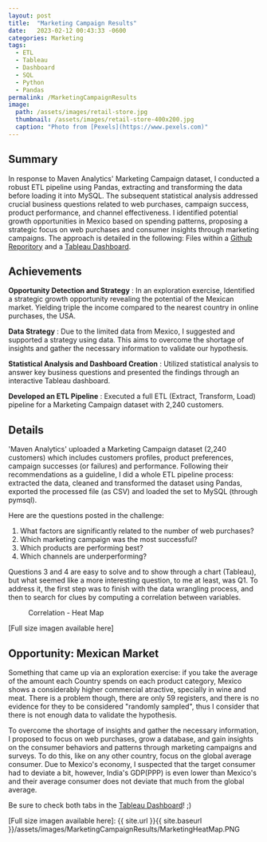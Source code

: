 ```yaml
---
layout: post
title:  "Marketing Campaign Results"
date:   2023-02-12 00:43:33 -0600
categories: Marketing
tags:
  - ETL
  - Tableau
  - Dashboard
  - SQL
  - Python
  - Pandas
permalink: /MarketingCampaignResults
image: 
  path: /assets/images/retail-store.jpg
  thumbnail: /assets/images/retail-store-400x200.jpg
  caption: "Photo from [Pexels](https://www.pexels.com)"
---
```


## Summary
In response to Maven Analytics' Marketing Campaign dataset, I conducted a robust ETL pipeline using Pandas, extracting and transforming the data before loading it into MySQL. The subsequent statistical analysis addressed crucial business questions related to web purchases, campaign success, product performance, and channel effectiveness. I identified potential growth opportunities in Mexico based on spending patterns, proposing a strategic focus on web purchases and consumer insights through marketing campaigns. The approach is detailed in the following: Files within a [Github Reporitory] and a [Tableau Dashboard].


## Achievements
**Opportunity Detection and Strategy**
: In an exploration exercise, Identified a strategic growth opportunity revealing the potential of the Mexican market. Yielding triple the income compared to the nearest country in online purchases, the USA.

**Data Strategy**
: Due to the limited data from Mexico, I suggested and supported a strategy using data. This aims to overcome the shortage of insights and gather the necessary information to validate our hypothesis.

**Statistical Analysis and Dashboard Creation**
: Utilized statistical analysis to answer key business questions and presented the findings through an interactive Tableau dashboard.

**Developed an ETL Pipeline**
: Executed a full ETL (Extract, Transform, Load) pipeline for a Marketing Campaign dataset with 2,240 customers.

## Details
'Maven Analytics' uploaded a Marketing Campaign dataset (2,240 customers) which includes customers profiles, product preferences, campaign successes (or failures) and performance. Following their recommendations as a guideline, I did a whole ETL pipeline process: extracted the data, cleaned and transformed the dataset using Pandas, exported the processed file (as CSV) and loaded the set to MySQL (through pymsql). 

Here are the questions posted in the challenge:
1. What factors are significantly related to the number of web purchases?
2. Which marketing campaign was the most successful?
3. Which products are performing best?
4. Which channels are underperforming?

Questions 3 and 4 are easy to solve and to show through a chart (Tableau), but what seemed like a more interesting question, to me at least, was Q1. To address it, the first step was to finish with the data wrangling process, and then to search for clues by computing a correlation between variables. 

<figure class="align-center">
  <a href="#"><img src="{{ site.url }}{{ site.baseurl }}/assets/images/MarketingCampaignResults/MarketingHeatMap.PNG" alt=""></a>
  <figcaption>Correlation - Heat Map</figcaption>
</figure>  

[Full size imagen available here]

## Opportunity: Mexican Market
Something that came up via an exploration exercise: if you take the average of the amount each Country spends on each product category, Mexico shows a considerably higher commercial atractive, specially in wine and meat. There is a problem though, there are only 59 registers, and there is no evidence for they to be considered "randomly sampled", thus I consider that there is not enough data to validate the hypothesis. 

To overcome the shortage of insights and gather the necessary information, I proposed to focus on web purchases, grow a database, and gain insights on the consumer behaviors and patterns through marketing campaigns and surveys. To do this, like on any other country, focus on the global average consumer. Due to Mexico's economy, I suspected that the target consumer had to deviate a bit, however, India's GDP(PPP) is even lower than Mexico's and their average consumer does not deviate that much from the global average.

Be sure to check both tabs in the [Tableau Dashboard]!  ;)




[Tableau Dashboard]: https://public.tableau.com/app/profile/manuel.romo.de.vivar/viz/MarketingCampaignResuts/Dashboard1
[Github Reporitory]: https://github.com/dafhorz/MarketingCampaignResults
[Full size imagen available here]: {{ site.url }}{{ site.baseurl }}/assets/images/MarketingCampaignResults/MarketingHeatMap.PNG

